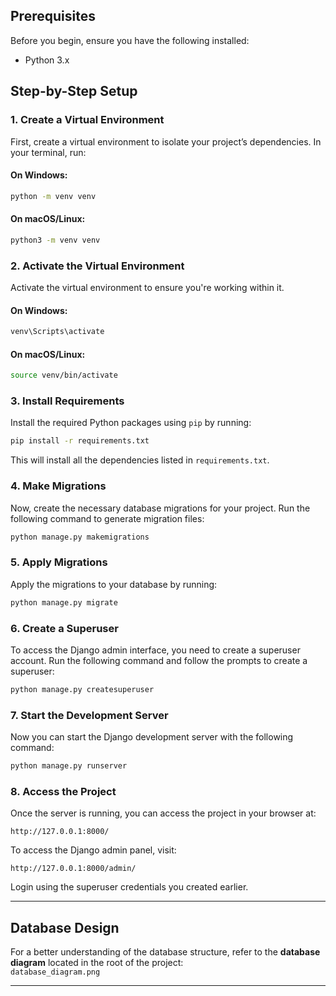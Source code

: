 ## Prerequisites

Before you begin, ensure you have the following installed:

- Python 3.x

## Step-by-Step Setup

### 1. Create a Virtual Environment

First, create a virtual environment to isolate your project’s dependencies. In your terminal, run:

#### On Windows:
```bash
python -m venv venv
```

#### On macOS/Linux:
```bash
python3 -m venv venv
```

### 2. Activate the Virtual Environment

Activate the virtual environment to ensure you're working within it.

#### On Windows:
```bash
venv\Scripts\activate
```

#### On macOS/Linux:
```bash
source venv/bin/activate
```

### 3. Install Requirements

Install the required Python packages using `pip` by running:

```bash
pip install -r requirements.txt
```

This will install all the dependencies listed in `requirements.txt`.

### 4. Make Migrations

Now, create the necessary database migrations for your project. Run the following command to generate migration files:

```bash
python manage.py makemigrations
```

### 5. Apply Migrations

Apply the migrations to your database by running:

```bash
python manage.py migrate
```

### 6. Create a Superuser

To access the Django admin interface, you need to create a superuser account. Run the following command and follow the prompts to create a superuser:

```bash
python manage.py createsuperuser
```

### 7. Start the Development Server

Now you can start the Django development server with the following command:

```bash
python manage.py runserver
```

### 8. Access the Project

Once the server is running, you can access the project in your browser at:

```
http://127.0.0.1:8000/
```

To access the Django admin panel, visit:

```
http://127.0.0.1:8000/admin/
```

Login using the superuser credentials you created earlier.

---

## Database Design

For a better understanding of the database structure, refer to the **database diagram** located in the root of the project:  
`database_diagram.png`

---
